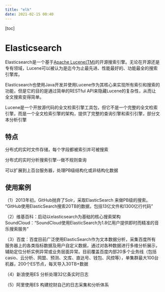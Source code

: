 ```yaml
---
title: "elk"
date: 2021-02-15 00:40
---
```

[toc]



# Elasticsearch

Elasticsearch是一个基于[Apache Lucene(TM)](https://lucene.apache.org/core/)的开源搜索引擎。无论在开源还是专有领域，Lucene可以被认为是迄今为止最先进、性能最好的、功能最全的搜索引擎库。



Elasticsearch也使用Java开发并使用Lucene作为其核心来实现所有索引和搜索的功能，但是它的目的是通过简单的RESTful API来隐藏Lucene的复杂性，从而让全文搜索变得简单。



Lucene是一个开放源代码的全文检索引擎工具包，但它不是一个完整的全文检索引擎，而是一个全文检索引擎的架构，提供了完整的查询引擎和索引引擎，部分文本分析引擎



## 特点

分布式的实时文件存储，每个字段都被索引并可被搜索

分布式的实时分析搜索引擎--做不规则查询

可以扩展到上百台服务器，处理PB级结构化或非结构化数据



## 使用案例

（1）2013年初，GitHub抛弃了Solr，采取ElasticSearch 来做PB级的搜索。 “GitHub使用ElasticSearch搜索20TB的数据，包括13亿文件和1300亿行代码”

（2）维基百科：启动以elasticsearch为基础的核心搜索架构SoundCloud：“SoundCloud使用ElasticSearch为1.8亿用户提供即时而精准的音乐搜索服务”

（3）百度：百度目前广泛使用ElasticSearch作为文本数据分析，采集百度所有服务器上的各类指标数据及用户自定义数据，通过对各种数据进行多维分析展示，辅助定位分析实例异常或业务层面异常。目前覆盖百度内部20多个业务线（包括casio、云分析、网盟、预测、文库、直达号、钱包、风控等），单集群最大100台机器，200个ES节点，每天导入30TB+数据

（4）新浪使用ES 分析处理32亿条实时日志

（5）阿里使用ES 构建挖财自己的日志采集和分析体系





